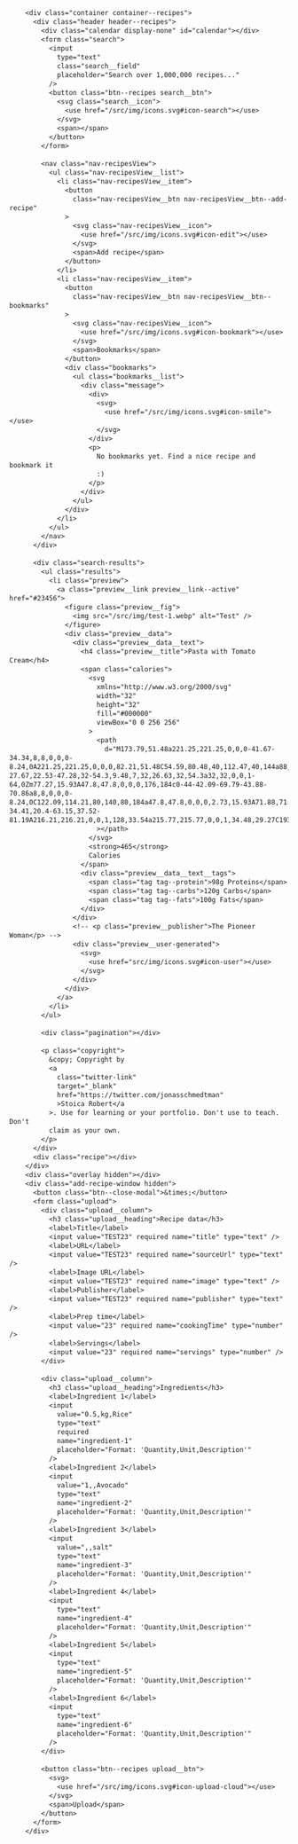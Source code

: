         <div class="container container--recipes">
          <div class="header header--recipes">
            <div class="calendar display-none" id="calendar"></div>
            <form class="search">
              <input
                type="text"
                class="search__field"
                placeholder="Search over 1,000,000 recipes..."
              />
              <button class="btn--recipes search__btn">
                <svg class="search__icon">
                  <use href="/src/img/icons.svg#icon-search"></use>
                </svg>
                <span></span>
              </button>
            </form>

            <nav class="nav-recipesView">
              <ul class="nav-recipesView__list">
                <li class="nav-recipesView__item">
                  <button
                    class="nav-recipesView__btn nav-recipesView__btn--add-recipe"
                  >
                    <svg class="nav-recipesView__icon">
                      <use href="/src/img/icons.svg#icon-edit"></use>
                    </svg>
                    <span>Add recipe</span>
                  </button>
                </li>
                <li class="nav-recipesView__item">
                  <button
                    class="nav-recipesView__btn nav-recipesView__btn--bookmarks"
                  >
                    <svg class="nav-recipesView__icon">
                      <use href="/src/img/icons.svg#icon-bookmark"></use>
                    </svg>
                    <span>Bookmarks</span>
                  </button>
                  <div class="bookmarks">
                    <ul class="bookmarks__list">
                      <div class="message">
                        <div>
                          <svg>
                            <use href="/src/img/icons.svg#icon-smile"></use>
                          </svg>
                        </div>
                        <p>
                          No bookmarks yet. Find a nice recipe and bookmark it
                          :)
                        </p>
                      </div>
                    </ul>
                  </div>
                </li>
              </ul>
            </nav>
          </div>

          <div class="search-results">
            <ul class="results">
              <li class="preview">
                <a class="preview__link preview__link--active" href="#23456">
                  <figure class="preview__fig">
                    <img src="/src/img/test-1.webp" alt="Test" />
                  </figure>
                  <div class="preview__data">
                    <div class="preview__data__text">
                      <h4 class="preview__title">Pasta with Tomato Cream</h4>
                      <span class="calories">
                        <svg
                          xmlns="http://www.w3.org/2000/svg"
                          width="32"
                          height="32"
                          fill="#000000"
                          viewBox="0 0 256 256"
                        >
                          <path
                            d="M173.79,51.48a221.25,221.25,0,0,0-41.67-34.34,8,8,0,0,0-8.24,0A221.25,221.25,0,0,0,82.21,51.48C54.59,80.48,40,112.47,40,144a88,88,0,0,0,176,0C216,112.47,201.41,80.48,173.79,51.48ZM96,184c0-27.67,22.53-47.28,32-54.3,9.48,7,32,26.63,32,54.3a32,32,0,0,1-64,0Zm77.27,15.93A47.8,47.8,0,0,0,176,184c0-44-42.09-69.79-43.88-70.86a8,8,0,0,0-8.24,0C122.09,114.21,80,140,80,184a47.8,47.8,0,0,0,2.73,15.93A71.88,71.88,0,0,1,56,144c0-34.41,20.4-63.15,37.52-81.19A216.21,216.21,0,0,1,128,33.54a215.77,215.77,0,0,1,34.48,29.27C193.49,95.5,200,125,200,144A71.88,71.88,0,0,1,173.27,199.93Z"
                          ></path>
                        </svg>
                        <strong>465</strong>
                        Calories
                      </span>
                      <div class="preview__data__text__tags">
                        <span class="tag tag--protein">98g Proteins</span>
                        <span class="tag tag--carbs">120g Carbs</span>
                        <span class="tag tag--fats">100g Fats</span>
                      </div>
                    </div>
                    <!-- <p class="preview__publisher">The Pioneer Woman</p> -->
                    <div class="preview__user-generated">
                      <svg>
                        <use href="src/img/icons.svg#icon-user"></use>
                      </svg>
                    </div>
                  </div>
                </a>
              </li>
            </ul>

            <div class="pagination"></div>

            <p class="copyright">
              &copy; Copyright by
              <a
                class="twitter-link"
                target="_blank"
                href="https://twitter.com/jonasschmedtman"
                >Stoica Robert</a
              >. Use for learning or your portfolio. Don't use to teach. Don't
              claim as your own.
            </p>
          </div>
          <div class="recipe"></div>
        </div>
        <div class="overlay hidden"></div>
        <div class="add-recipe-window hidden">
          <button class="btn--close-modal">&times;</button>
          <form class="upload">
            <div class="upload__column">
              <h3 class="upload__heading">Recipe data</h3>
              <label>Title</label>
              <input value="TEST23" required name="title" type="text" />
              <label>URL</label>
              <input value="TEST23" required name="sourceUrl" type="text" />
              <label>Image URL</label>
              <input value="TEST23" required name="image" type="text" />
              <label>Publisher</label>
              <input value="TEST23" required name="publisher" type="text" />
              <label>Prep time</label>
              <input value="23" required name="cookingTime" type="number" />
              <label>Servings</label>
              <input value="23" required name="servings" type="number" />
            </div>

            <div class="upload__column">
              <h3 class="upload__heading">Ingredients</h3>
              <label>Ingredient 1</label>
              <input
                value="0.5,kg,Rice"
                type="text"
                required
                name="ingredient-1"
                placeholder="Format: 'Quantity,Unit,Description'"
              />
              <label>Ingredient 2</label>
              <input
                value="1,,Avocado"
                type="text"
                name="ingredient-2"
                placeholder="Format: 'Quantity,Unit,Description'"
              />
              <label>Ingredient 3</label>
              <input
                value=",,salt"
                type="text"
                name="ingredient-3"
                placeholder="Format: 'Quantity,Unit,Description'"
              />
              <label>Ingredient 4</label>
              <input
                type="text"
                name="ingredient-4"
                placeholder="Format: 'Quantity,Unit,Description'"
              />
              <label>Ingredient 5</label>
              <input
                type="text"
                name="ingredient-5"
                placeholder="Format: 'Quantity,Unit,Description'"
              />
              <label>Ingredient 6</label>
              <input
                type="text"
                name="ingredient-6"
                placeholder="Format: 'Quantity,Unit,Description'"
              />
            </div>

            <button class="btn--recipes upload__btn">
              <svg>
                <use href="/src/img/icons.svg#icon-upload-cloud"></use>
              </svg>
              <span>Upload</span>
            </button>
          </form>
        </div>
